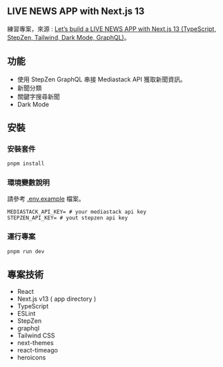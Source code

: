 ## LIVE NEWS APP with Next.js 13

練習專案，來源 : [Let’s build a LIVE NEWS APP with Next.js 13 (TypeScript, StepZen, Tailwind, Dark Mode, GraphQL)](https://www.youtube.com/watch?v=QcEY72FX9go)。

## 功能

- 使用 StepZen GraphQL 串接 Mediastack API 獲取新聞資訊。
- 新聞分類
- 關鍵字搜尋新聞
- Dark Mode

## 安裝

### 安裝套件

```bash
pnpm install
```

### 環境變數說明

請參考 [.env.example](https://github.com/tingminitime/nextjs-news-app/blob/main/.env.example) 檔案。

```env
MEDIASTACK_API_KEY= # your mediastack api key
STEPZEN_API_KEY= # yout stepzen api key
```

### 運行專案

```bash
pnpm run dev
```

## 專案技術

- React
- Next.js v13 ( app directory )
- TypeScript
- ESLint
- StepZen
- graphql
- Tailwind CSS
- next-themes
- react-timeago
- heroicons
